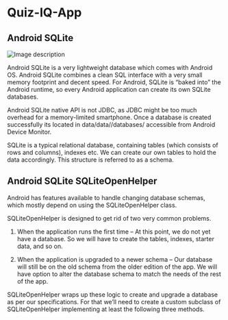 # Quiz-IQ-App

## Android SQLite

![Image description](https://cdn57.androidauthority.net/wp-content/uploads/2016/10/Creating-a-simple-SQLite-database-in-your-Android-app.jpg)


Android SQLite is a very lightweight database which comes with Android OS. Android SQLite combines a clean SQL interface with a very small memory footprint and decent speed. For Android, SQLite is “baked into” the Android runtime, so every Android application can create its own SQLite databases.

Android SQLite native API is not JDBC, as JDBC might be too much overhead for a memory-limited smartphone. Once a database is created successfully its located in data/data//databases/ accessible from Android Device Monitor.

SQLite is a typical relational database, containing tables (which consists of rows and columns), indexes etc. We can create our own tables to hold the data accordingly. This structure is referred to as a schema.

## Android SQLite SQLiteOpenHelper

Android has features available to handle changing database schemas, which mostly depend on using the SQLiteOpenHelper class.

SQLiteOpenHelper is designed to get rid of two very common problems.

1. When the application runs the first time – At this point, we do not yet have a database. So we will have to create the tables, indexes, starter data, and so on.

2. When the application is upgraded to a newer schema – Our database will still be on the old schema from the older edition of the app. We will have option to alter the database schema to match the needs of the rest of the app.

SQLiteOpenHelper wraps up these logic to create and upgrade a database as per our specifications. For that we’ll need to create a custom subclass of SQLiteOpenHelper implementing at least the following three methods.
